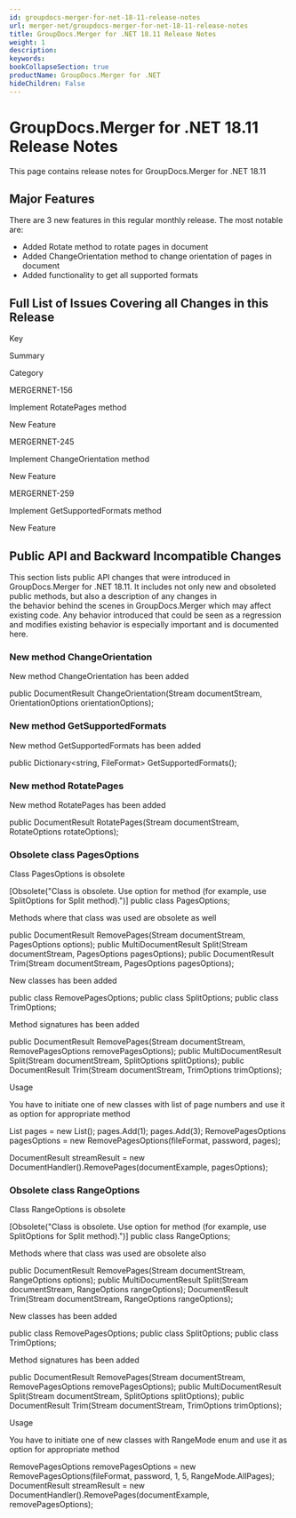 ```yaml
---
id: groupdocs-merger-for-net-18-11-release-notes
url: merger-net/groupdocs-merger-for-net-18-11-release-notes
title: GroupDocs.Merger for .NET 18.11 Release Notes
weight: 1
description: 
keywords: 
bookCollapseSection: true
productName: GroupDocs.Merger for .NET
hideChildren: False
---
```


# GroupDocs.Merger for .NET 18.11 Release Notes

This page contains release notes for GroupDocs.Merger for .NET 18.11

## Major Features

There are 3 new features in this regular monthly release. The most notable are:

*   Added Rotate method to rotate pages in document 
*   Added ChangeOrientation method to change orientation of pages in document
*   Added functionality to get all supported formats

## Full List of Issues Covering all Changes in this Release

Key

Summary

Category

MERGERNET-156

Implement RotatePages method

New Feature

MERGERNET-245

Implement ChangeOrientation method

New Feature

MERGERNET-259

Implement GetSupportedFormats method

New Feature

## Public API and Backward Incompatible Changes

This section lists public API changes that were introduced in GroupDocs.Merger for .NET 18.11. It includes not only new and obsoleted public methods, but also a description of any changes in the behavior behind the scenes in GroupDocs.Merger which may affect existing code. Any behavior introduced that could be seen as a regression and modifies existing behavior is especially important and is documented here.

### New method ChangeOrientation

New method ChangeOrientation has been added

public DocumentResult ChangeOrientation(Stream documentStream, OrientationOptions orientationOptions);

### New method GetSupportedFormats

New method GetSupportedFormats has been added

public Dictionary<string, FileFormat> GetSupportedFormats();

### New method RotatePages

New method RotatePages has been added

public DocumentResult RotatePages(Stream documentStream, RotateOptions rotateOptions);

### Obsolete class PagesOptions

Class PagesOptions is obsolete

\[Obsolete("Class is obsolete. Use option for method (for example, use SplitOptions for Split method).")\]
public class PagesOptions;

Methods where that class was used are obsolete as well

public DocumentResult RemovePages(Stream documentStream, PagesOptions options);
public MultiDocumentResult Split(Stream documentStream, PagesOptions pagesOptions);
public DocumentResult Trim(Stream documentStream, PagesOptions pagesOptions); 

New classes has been added

public class RemovePagesOptions;
public class SplitOptions;
public class TrimOptions; 

Method signatures has been added

public DocumentResult RemovePages(Stream documentStream, RemovePagesOptions removePagesOptions);
public MultiDocumentResult Split(Stream documentStream, SplitOptions splitOptions);
public DocumentResult Trim(Stream documentStream, TrimOptions trimOptions);

Usage

You have to initiate one of new classes with list of page numbers and use it as option for appropriate method

List<int> pages = new List<int>();
pages.Add(1);
pages.Add(3);
RemovePagesOptions pagesOptions = new RemovePagesOptions(fileFormat, password, pages);
 
DocumentResult streamResult = new DocumentHandler().RemovePages(documentExample, pagesOptions);

### Obsolete class RangeOptions

Class RangeOptions is obsolete

\[Obsolete("Class is obsolete. Use option for method (for example, use SplitOptions for Split method).")\]
public class RangeOptions;

Methods where that class was used are obsolete also

public DocumentResult RemovePages(Stream documentStream, RangeOptions options);
public MultiDocumentResult Split(Stream documentStream, RangeOptions rangeOptions);
DocumentResult Trim(Stream documentStream, RangeOptions rangeOptions);

New classes has been added

public class RemovePagesOptions;
public class SplitOptions;
public class TrimOptions; 

Method signatures has been added

public DocumentResult RemovePages(Stream documentStream, RemovePagesOptions removePagesOptions);
public MultiDocumentResult Split(Stream documentStream, SplitOptions splitOptions);
public DocumentResult Trim(Stream documentStream, TrimOptions trimOptions);

Usage

You have to initiate one of new classes with RangeMode enum and use it as option for appropriate method

RemovePagesOptions removePagesOptions = new RemovePagesOptions(fileFormat, password, 1, 5, RangeMode.AllPages);
DocumentResult streamResult = new DocumentHandler().RemovePages(documentExample, removePagesOptions);
